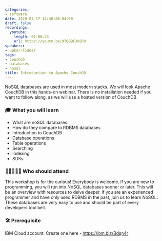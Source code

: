 ```yaml
---
categories:
- software
date: 2020-07-17 12:30:00-04:00
draft: false
recordings:
  youtube:
    length: 01:00:23
    url: https://youtu.be/97QB9FJd8R0
speakers:
- upkar-lidder
tags:
- couchdb
- databases
- nosql
title: Introduction to Apache CouchDB
---
```



NoSQL databases are used in most modern stacks. We will look Apache CouchDB in this hands-on webinar. There is no installation needed if you want to follow along, as we will use a hosted version of CouchDB.

### 🎓 What you will learn

- What are noSQL databases
- How do they compare to RDBMS databases
- Introduction to CouchDB
- Database operations
- Table operations
- Searching
- Indexing
- SDKs

### 👩‍💻👨🏼‍💻 Who should attend

This workshop is for the curious! Everybody is welcome. If you are new to programming, you will run into NoSQL databases sooner or later. This will be an overview with resources to delve deeper. If you are an experienced programmer and have only used RDBMS in the past, join us to learn NoSQL. These databases are very easy to use and should be part of every developers tool belt.

### 🛠 Prerequisite

IBM Cloud account. Create one here - <https://ibm.biz/Bdqn4r>
